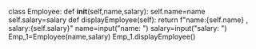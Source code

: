class Employee:
    def __init__(self,name,salary):
        self.name=name
        self.salary=salary
    def displayEmployee(self):
        return f"name:{self.name} , salary:{self.salary}"
name=input("name: ")
salary=input("salary: ")
Emp_1=Employee(name,salary)
Emp_1.displayEmployee()
